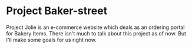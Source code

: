 # Project Baker-street

Project Jolie is an e-commerce website which deals as an ordering portal for Bakery Items. 
There isn't much to talk about this project as of now. But I'll make some goals for us right now.


